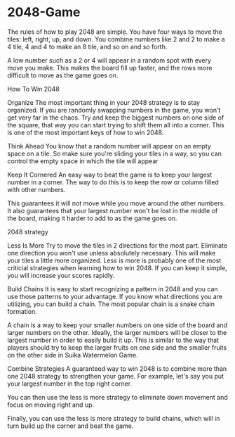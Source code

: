 # 2048-Game

The rules of how to play 2048 are simple. You have four ways to move the tiles: left, right, up, and down. You combine numbers like 2 and 2 to make a 4 tile, 4 and 4 to make an 8 tile, and so on and so forth.

A low number such as a 2 or 4 will appear in a random spot with every move you make. This makes the board fill up faster, and the rows more difficult to move as the game goes on. 

How To Win 2048

Organize
The most important thing in your 2048 strategy is to stay organized. If you are randomly swapping numbers in the game, you won't get very far in the chaos. Try and keep the biggest numbers on one side of the square, that way you can start trying to shift them all into a corner. This is one of the most important keys of how to win 2048. 

Think Ahead
You know that a random number will appear on an empty space on a tile. So make sure you're sliding your tiles in a way, so you can control the empty space in which the tile will appear

Keep It Cornered
An easy way to beat the game is to keep your largest number in a corner. The way to do this is to keep the row or column filled with other numbers. 

This guarantees it will not move while you move around the other numbers. It also guarantees that your largest number won't be lost in the middle of the board, making it harder to add to as the game goes on. 

2048 strategy​

Less Is More
Try to move the tiles in 2 directions for the most part. Eliminate one direction you won't use unless absolutely necessary. This will make your tiles a little more organized. Less is more is probably one of the most criticial strategies when learning how to win 2048. If you can keep it simple, you will increase your scores rapidly.

Build Chains
It is easy to start recognizing a pattern in 2048 and you can use those patterns to your advantage. If you know what directions you are utilizing, you can build a chain. The most popular chain is a snake chain formation.

A chain is a way to keep your smaller numbers on one side of the board and larger numbers on the other. Ideally, the larger numbers will be closer to the largest number in order to easily build it up. This is similar to the way that players should try to keep the larger fruits on one side and the smaller fruits on the other side in Suika Watermelon Game.

Combine Strategies
A guaranteed way to win 2048 is to combine more than one 2048 strategy to strengthen your game. For example, let's say you put your largest number in the top right corner. 

You can then use the less is more strategy to eliminate down movement and focus on moving right and up. 

Finally, you can use the less is more strategy to build chains, which will in turn build up the corner and beat the game.
